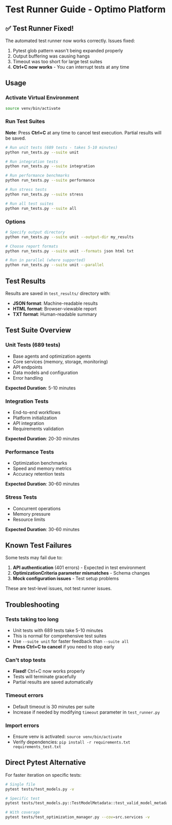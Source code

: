 # Test Runner Guide - Optimo Platform

## ✅ Test Runner Fixed!

The automated test runner now works correctly. Issues fixed:
1. Pytest glob pattern wasn't being expanded properly
2. Output buffering was causing hangs
3. Timeout was too short for large test suites
4. **Ctrl+C now works** - You can interrupt tests at any time

## Usage

### Activate Virtual Environment
```bash
source venv/bin/activate
```

### Run Test Suites

**Note**: Press **Ctrl+C** at any time to cancel test execution. Partial results will be saved.

```bash
# Run unit tests (689 tests - takes 5-10 minutes)
python run_tests.py --suite unit

# Run integration tests
python run_tests.py --suite integration

# Run performance benchmarks
python run_tests.py --suite performance

# Run stress tests
python run_tests.py --suite stress

# Run all test suites
python run_tests.py --suite all
```

### Options

```bash
# Specify output directory
python run_tests.py --suite unit --output-dir my_results

# Choose report formats
python run_tests.py --suite unit --formats json html txt

# Run in parallel (where supported)
python run_tests.py --suite unit --parallel
```

## Test Results

Results are saved in `test_results/` directory with:
- **JSON format**: Machine-readable results
- **HTML format**: Browser-viewable report
- **TXT format**: Human-readable summary

## Test Suite Overview

### Unit Tests (689 tests)
- Base agents and optimization agents
- Core services (memory, storage, monitoring)
- API endpoints
- Data models and configuration
- Error handling

**Expected Duration**: 5-10 minutes

### Integration Tests
- End-to-end workflows
- Platform initialization
- API integration
- Requirements validation

**Expected Duration**: 20-30 minutes

### Performance Tests
- Optimization benchmarks
- Speed and memory metrics
- Accuracy retention tests

**Expected Duration**: 30-60 minutes

### Stress Tests
- Concurrent operations
- Memory pressure
- Resource limits

**Expected Duration**: 30-60 minutes

## Known Test Failures

Some tests may fail due to:
1. **API authentication** (401 errors) - Expected in test environment
2. **OptimizationCriteria parameter mismatches** - Schema changes
3. **Mock configuration issues** - Test setup problems

These are test-level issues, not test runner issues.

## Troubleshooting

### Tests taking too long
- Unit tests with 689 tests take 5-10 minutes
- This is normal for comprehensive test suites
- Use `--suite unit` for faster feedback than `--suite all`
- **Press Ctrl+C to cancel** if you need to stop early

### Can't stop tests
- **Fixed!** Ctrl+C now works properly
- Tests will terminate gracefully
- Partial results are saved automatically

### Timeout errors
- Default timeout is 30 minutes per suite
- Increase if needed by modifying `timeout` parameter in `test_runner.py`

### Import errors
- Ensure venv is activated: `source venv/bin/activate`
- Verify dependencies: `pip install -r requirements.txt requirements_test.txt`

## Direct Pytest Alternative

For faster iteration on specific tests:

```bash
# Single file
pytest tests/test_models.py -v

# Specific test
pytest tests/test_models.py::TestModelMetadata::test_valid_model_metadata -v

# With coverage
pytest tests/test_optimization_manager.py --cov=src.services -v
```
